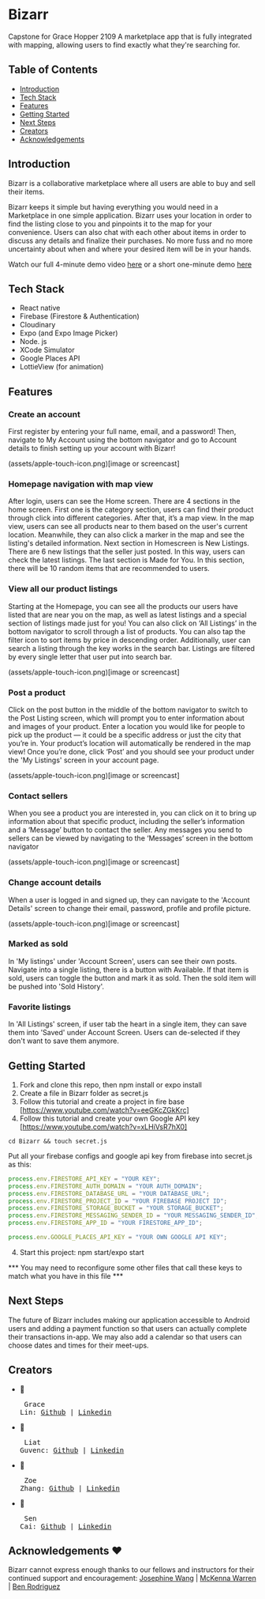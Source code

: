 # **Bizarr**
Capstone for Grace Hopper 2109
A marketplace app that is fully integrated with mapping, allowing users to find exactly what they're searching for.

## Table of Contents
- [Introduction](#introduction)
- [Tech Stack](#tech-stack)
- [Features](#features)
- [Getting Started](#next-steps)
- [Next Steps](#creators)
- [Creators](#creators)
- [Acknowledgements](#acknowledgements )

## Introduction
Bizarr is a collaborative marketplace where all users are able to buy and sell their items.

Bizarr keeps it simple but having everything you would need in a Marketplace in one simple application. Bizarr uses your location in order to find the listing close to you and pinpoints it to the map for your convenience. Users can also chat with each other about items in order to discuss any details and finalize their purchases. No more fuss and no more uncertainty about when and where your desired item will be in your hands.

Watch our full 4-minute demo video [here](https://www.youtube....) or a short one-minute demo [here](https:www.youtube...)

## Tech Stack

- React native
- Firebase (Firestore & Authentication)
- Cloudinary
- Expo (and Expo Image Picker)
- Node. js
- XCode Simulator 
- Google Places API
- LottieView (for animation)

## Features

### Create an account
First register by entering your full name, email, and a password! Then, navigate to My Account using the bottom navigator and go to Account details to finish setting up your account with Bizarr!

(assets/apple-touch-icon.png)[image or screencast]

### Homepage navigation with map view
After login, users can see the Home screen. There are 4 sections in the home screen. First one is the category section, users can find their product through click into different categories. After that, it’s a map view. In the map view, users can see all products near to them based on the user's current location. Meanwhile, they can also click a marker in the map and see the listing's detailed information. Next section in Homescreen is New Listings. There are 6 new listings that the seller just posted. In this way, users can check the latest listings. The last section is Made for You. In this section, there will be 10 random items that are recommended to users.

### View all our product listings
Starting at the Homepage, you can see all the products our users have listed that are near you on the map, as well as latest listings and a special section of listings made just for you! You can also click on ‘All Listings’ in the bottom navigator to scroll through a list of products. You can also tap the filter icon to sort items by price in descending order. Additionally, user can search a listing through the key works in the search bar. Listings are filtered by every single letter that user put into search bar.

(assets/apple-touch-icon.png)[image or screencast]

### Post a product
Click on the post button in the middle of the bottom navigator to switch to the Post Listing screen, which will prompt you to enter information about and images of your product. Enter a location you would like for people to pick up the product — it could be a specific address or just the city that you’re in. Your product’s location will automatically be rendered in the map view! Once you’re done, click ‘Post’ and you should see your product under the 'My Listings' screen in your account page.

(assets/apple-touch-icon.png)[image or screencast]

### Contact sellers
When you see a product you are interested in, you can click on it to bring up information about that specific product, including the seller’s information and a ‘Message’ button to contact the seller. Any messages you send to sellers can be viewed by navigating to the ‘Messages’ screen in the bottom navigator

(assets/apple-touch-icon.png)[image or screencast]

### Change account details
When a user is logged in and signed up, they can navigate to the 'Account Details' screen to change their email, password, profile and profile picture.

(assets/apple-touch-icon.png)[image or screencast]

### Marked as sold
In 'My listings' under 'Account Screen', users can see their own posts. Navigate into a single listing, there is a button with Available. If that item is sold, users can toggle the button and mark it as sold. Then the sold item will be pushed into 'Sold History'. 

### Favorite listings
In 'All Listings' screen, if user tab the heart in a single item, they can save them into 'Saved' under Account Screen. Users can de-selected if they don't want to save them anymore.

## Getting Started
1. Fork and clone this repo, then npm install or expo install
2. Create a file in Bizarr folder as secret.js
3. Follow this tutorial and create a project in fire base [https://www.youtube.com/watch?v=eeGKcZGkKrc]
4. Follow this tutorial and create your own Google API key [https://www.youtube.com/watch?v=xLHiVsR7hX0]

````git
cd Bizarr && touch secret.js 
````
Put all your firebase configs and google api key from firebase into secret.js as this:

````javascript
process.env.FIRESTORE_API_KEY = "YOUR KEY";
process.env.FIRESTORE_AUTH_DOMAIN = "YOUR AUTH_DOMAIN";
process.env.FIRESTORE_DATABASE_URL = "YOUR DATABASE_URL";
process.env.FIRESTORE_PROJECT_ID = "YOUR FIREBASE PROJECT ID";
process.env.FIRESTORE_STORAGE_BUCKET = "YOUR STORAGE_BUCKET";
process.env.FIRESTORE_MESSAGING_SENDER_ID = "YOUR MESSAGING_SENDER_ID";
process.env.FIRESTORE_APP_ID = "YOUR FIRESTORE_APP_ID";

process.env.GOOGLE_PLACES_API_KEY = "YOUR OWN GOOGLE API KEY";
````
4. Start this project: npm start/expo start

*** You may need to reconfigure some other files that call these keys to match what you have in this file *** 

## Next Steps
The future of Bizarr includes making our application accessible to Android users and adding a payment function so that users can actually complete their transactions in-app. We may also add a calendar so that users can choose dates and times for their meet-ups. 

## Creators
- :blue_heart: <pre> Grace Lin: [Github](https://github.com/gracelin95) | [Linkedin](https://www.linkedin.com/in/gracesqlin/)
- :green_heart: <pre> Liat Guvenc: [Github](https://github.com/liat-g) | [Linkedin](https://www.linkedin.com/in/liat-guvenc-8394b0179/)
- :yellow_heart: <pre> Zoe Zhang: [Github](https://github.com/YizhuoZhang3) | [Linkedin](https://www.linkedin.com/in/zoezhang33/)
- :purple_heart: <pre> Sen Cai: [Github](https://github.com/sencaichi) | [Linkedin](https://www.linkedin.com/in/sentsai/)

## Acknowledgements  :heart:
Bizarr cannot express enough thanks to our fellows and instructors for their continued support and encouragement: [Josephine Wang](https://github.com/joseewang) | [McKenna Warren](https://github.com/mckennakayyy) | [Ben Rodriguez](https://github.com/b17z)


